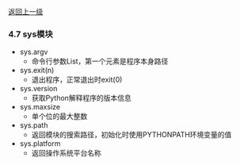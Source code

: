 [返回上一级](README.md)
### 4.7 sys模块
- sys.argv           
	- 命令行参数List，第一个元素是程序本身路径
- sys.exit(n)        
	- 退出程序，正常退出时exit(0)
- sys.version        
	- 获取Python解释程序的版本信息
- sys.maxsize         
	- 单个位的最大整数
- sys.path           
	- 返回模块的搜索路径，初始化时使用PYTHONPATH环境变量的值
- sys.platform       
	- 返回操作系统平台名称
